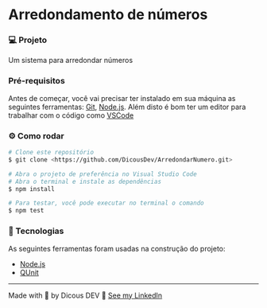# Arredondamento de números

### 💻 Projeto

Um sistema para arredondar números

### Pré-requisitos

Antes de começar, você vai precisar ter instalado em sua máquina as seguintes ferramentas:
[Git](https://git-scm.com/downloads), [Node.js](https://nodejs.org/en/download/).
Além disto é bom ter um editor para trabalhar com o código como [VSCode](https://code.visualstudio.com/download)

### ⚙ Como rodar

```bash
# Clone este repositório
$ git clone <https://github.com/DicousDev/ArredondarNumero.git>

# Abra o projeto de preferência no Visual Studio Code
# Abra o terminal e instale as dependências
$ npm install

# Para testar, você pode executar no terminal o comando
$ npm test
```

### 🚀 Tecnologias

As seguintes ferramentas foram usadas na construção do projeto:

- [Node.js](https://nodejs.org/en/)
- [QUnit](https://qunitjs.com/intro/)

---

Made with 💜 by Dicous DEV 👋 [See my LinkedIn](https://www.linkedin.com/in/jo%C3%A3o-duarte-dev/)
